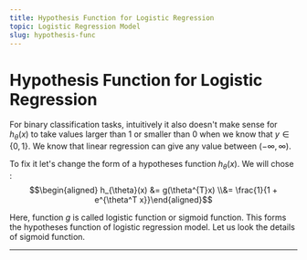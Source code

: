 ```yaml
---
title: Hypothesis Function for Logistic Regression
topic: Logistic Regression Model
slug: hypothesis-func
---
```


# Hypothesis Function for Logistic Regression

For binary classification tasks, intuitively it also doesn't make sense for $h_{\theta} (x)$ to take values larger than 1 or smaller than 0 when we know that $y \in \{0,1\}$. We know that linear regression can give any value between $(-\infty, \infty)$.

To fix it let's change the form of a hypotheses function $h_{\theta}(x)$. We will chose : $$\begin{aligned} h_{\theta}(x) &= g(\theta^{T}x) \\&= \frac{1}{1 + e^{\theta^T x}}\end{aligned}$$

Here, function $g$ is called logistic function or sigmoid function. This forms the hypotheses function of logistic regression model. Let us look the details of sigmoid function.

---
